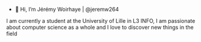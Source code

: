 - 👋 Hi, I’m Jérémy Woirhaye | @jeremw264

I am currently a student at the University of Lille in L3 INFO, I am passionate about computer science as a whole and I love to discover new things in the field

<!---
jeremw264/jeremw264 is a ✨ special ✨ repository because its `README.md` (this file) appears on your GitHub profile.
You can click the Preview link to take a look at your changes.
--->
